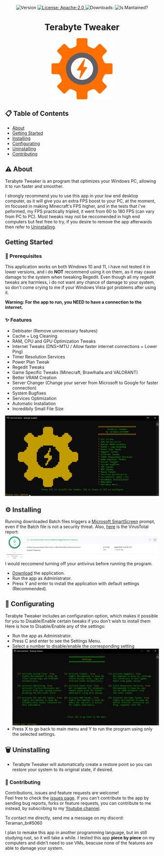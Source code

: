 <p align="center">
  <img alt="Version" src="https://img.shields.io/github/v/tag/Teramanbr/TerabyteTweaker?label=Version%3A" />
  <a href="#" target="_blank">
    <img alt="License: Apache-2.0" src="https://img.shields.io/github/license/Teramanbr/TerabyteTweaker" />
  </a>
  <a><img alt="Downloads:" src="https://img.shields.io/github/downloads/Teramanbr/TerabyteTweaker/total.svg" />
  </a>
  <a><img alt="Is Mantained?" src="https://img.shields.io/badge/Mantained:-yes-green.svg" />
  </a>
</p>
<h1 align="center">
Terabyte Tweaker
</h1>

<p align="center">
 <img src="https://github.com/Teramanbr/TerabyteTweaker/blob/main/images/favicon.png?raw=true" width="200">
</p>

## 📋 Table of Contents

- [About](#about)
- [Getting Started](#getting_started)
- [Installing](#installing)
- [Configurating](#installing)
- [Uninstalling](#uninstalling)
- [Contributing](#contributing)

## ⚠️ About <a name = "about"></a>

Terabyte Tweaker is an program that optimizes your Windows PC, allowing it to run faster and smoother.

I strongly recommend you to use this app in your low end desktop computer, as it will give you an extra FPS boost to your PC, at the moment, im focused in making Minecraft's FPS higher, and in the tests that i've peformed, my FPS practically tripled, it went from 60 to 180 FPS (can vary from PC to PC).
Most tweaks may not be reccomended in high end computers but feel free to try, if you desire to remove the app afterwards then refer to [Uninstalling](#uninstalling).

## Getting Started <a name = "getting_started"></a>
### 🛑 Prerequisites

This application works on both Windows 10 and 11, i have not tested it in lower versions, and i do **NOT** recommend using it on them, as it may cause damage to the system when tweaking Regedit.
Even though all my regedit tweaks are harmless, i do not want any chance of damage to your system, so don't come crying to me if your Windows Vista got problems after using it.

**Warning: For the app to run, you NEED to have a connection to the internet.**

### ✨ Features <a name = "features"></a>
- Debloater (Remove unnecessary features)
- Cache + Log Cleaning
- RAM, CPU and GPU Optimization Tweaks
- Internet Tweaks (DNS+MTU / Allow faster internet connections + Lower Ping)
- Timer Resolution Services
- Power Plan Tweak
- Regedit Tweaks
- Game Specific Tweaks (Minecraft, Brawlhalla and VALORANT)
- Better VRAM Creation
- Server Changer (Change your server from Microsoft to Google for faster connection)
- System Bugfixes
- Services Optimization
- Automatic Installation
- Incredibily Small File Size


![](https://github.com/Teramanbr/TerabyteTweaker/blob/main/images/ingles.png?raw=true)

## ⚙️ Installing <a name = "installing"></a>

Running downloaded Batch files triggers a [Microsoft SmartScreen](https://docs.microsoft.com/pt-br/windows/security/threat-protection/microsoft-defender-smartscreen/microsoft-defender-smartscreen-overview) prompt, even if the Batch file is not a security threat.
Also, [here](https://www.virustotal.com/gui/file/ec0bba5208ca4e036b4820f30205e2011cf0b07f9050ef635ecf0a295692e329?nocache=1) is the VirusTotal report:
![](https://github.com/Teramanbr/TerabyteTweaker/blob/main/images/VirusTotal.png?raw=true)
I would reccomend turning off your antivirus before running the program.

- [Download](https://github.com/Teramanbr/TerabyteTweaker/releases/latest/download/Terabyte.Tweaker.bat) the application.
- Run the app as Administrator.
- Press Y and enter to install the application with default settings (Recommended).

## 🔨 Configurating <a name = "Configurating"></a>

Terabyte Tweaker includes an configuration option, which makes it possible for you to Disable/Enable certain tweaks if you don't wish to install them
Here is how to Disable/Enable any of the settings:

- Run the app as Administrator.
- Press C and enter to see the Settings Menu.
- Select a number to disable/enable the corresponding setting
![](https://github.com/Teramanbr/TerabyteTweaker/blob/main/images/Settings.png?raw=true)
- Press X to go back to main menu and Y to run the program using only the selected settings.

## 🗑 Uninstalling <a name = "uninstalling"></a>

- Terabyte Tweaker will automatically create a restore point so you can restore your system to its original state, if desired.

### 🤝 Contributing <a name = "contributing"></a>

Contributions, issues and feature requests are welcome!<br />Feel free to check the [issues page](https://github.com/Teramanbr/TerabyteTweaker/issues). 
If you can't contribute to the app by sending bug reports, forks or feature requests, you can contribute to me instead, by subscribing to my [Youtube channel](https://www.youtube.com/channel/UCIj-jcplOl9RqTfjXQ30JXA?sub_confirmation=1&via=tb).

To contact me directly, send me a message on my discord: Teraman_br#5060

I plan to remake this app in another programming language, but im still studying rust, so it will take a while.
I tested this app **piece by piece** on my computers and didn't need to use VMs, beacuse none of the features are able to damage your system.

